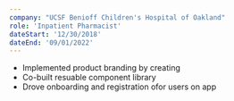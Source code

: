 ```yaml
---
company: "UCSF Benioff Children's Hospital of Oakland"
role: 'Inpatient Pharmacist'
dateStart: '12/30/2018'
dateEnd: '09/01/2022'
---
```


<ul>
<li>Implemented product branding by creating</li>
<li>Co-built resuable component library </li>
<li>Drove onboarding and registration ofor users on app</li>
</ul>
